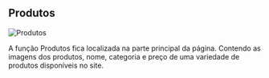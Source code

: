 ## Produtos
![Produtos](https://user-images.githubusercontent.com/115420259/195171177-72c842ec-ae23-401f-9e58-1c0b6272499f.jpg)

A função Produtos fica localizada na parte principal da página. Contendo as imagens dos produtos, nome, categoria e preço de uma variedade de produtos disponíveis no site.
